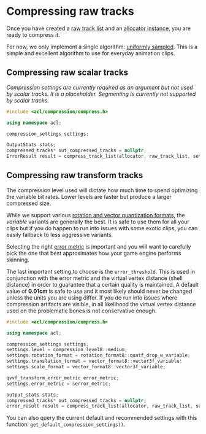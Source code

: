 # Compressing raw tracks

Once you have created a [raw track list](creating_a_raw_track_list.md) and an [allocator instance](implementing_an_allocator.md), you are ready to compress it.

For now, we only implement a single algorithm: [uniformly sampled](algorithm_uniformly_sampled.md). This is a simple and excellent algorithm to use for everyday animation clips.

## Compressing raw scalar tracks

*Compression settings are currently required as an argument but not used by scalar tracks. It is a placeholder.*
*Segmenting is currently not supported by scalar tracks.*

```c++
#include <acl/compression/compress.h>

using namespace acl;

compression_settings settings;

OutputStats stats;
compressed_tracks* out_compressed_tracks = nullptr;
ErrorResult result = compress_track_list(allocator, raw_track_list, settings, out_compressed_tracks, stats);
```

## Compressing raw transform tracks

The compression level used will dictate how much time to spend optimizing the variable bit rates. Lower levels are faster but produce a larger compressed size.

While we support various [rotation and vector quantization formats](rotation_and_vector_formats.md), the *variable* variants are generally the best. It is safe to use them for all your clips but if you do happen to run into issues with some exotic clips, you can easily fallback to less aggressive variants.

Selecting the right [error metric](error_metrics.md) is important and you will want to carefully pick the one that best approximates how your game engine performs skinning.

The last important setting to choose is the `error_threshold`. This is used in conjunction with the error metric and the virtual vertex distance (shell distance) in order to guarantee that a certain quality is maintained. A default value of **0.01cm** is safe to use and it most likely should never be changed unless the units you are using differ. If you do run into issues where compression artifacts are visible, in all likelihood the virtual vertex distance used on the problematic bones is not conservative enough.

```c++
#include <acl/compression/compress.h>

using namespace acl;

compression_settings settings;
settings.level = compression_level8::medium;
settings.rotation_format = rotation_format8::quatf_drop_w_variable;
settings.translation_format = vector_format8::vector3f_variable;
settings.scale_format = vector_format8::vector3f_variable;

qvvf_transform_error_metric error_metric;
settings.error_metric = &error_metric;

output_stats stats;
compressed_tracks* out_compressed_tracks = nullptr;
error_result result = compress_track_list(allocator, raw_track_list, settings, out_compressed_tracks, stats);
```

You can also query the current default and recommended settings with this function: `get_default_compression_settings()`.
